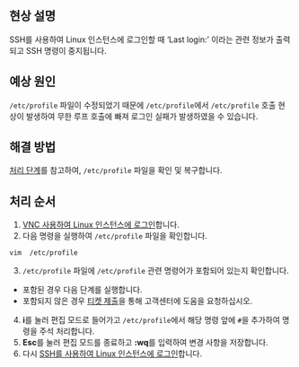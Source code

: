 ## 현상 설명
SSH를 사용하여 Linux 인스턴스에 로그인할 때 ‘Last login:’ 이라는 관련 정보가 출력되고 SSH 명령이 중지됩니다.


## 예상 원인
`/etc/profile` 파일이 수정되었기 때문에 `/etc/profile`에서 `/etc/profile` 호출 현상이 발생하여 무한 루프 호출에 빠져 로그인 실패가 발생하였을 수 있습니다.



## 해결 방법
[처리 단계](#ProcessingSteps)를 참고하여, `/etc/profile` 파일을 확인 및 복구합니다.


## 처리 순서[](id:ProcessingSteps)
1. [VNC 사용하여 Linux 인스턴스에 로그인](https://intl.cloud.tencent.com/document/product/213/32494)합니다.
2. 다음 명령을 실행하여 `/etc/profile` 파일을 확인합니다.
```
vim  /etc/profile
```
3. `/etc/profile` 파일에 `/etc/profile` 관련 명령어가 포함되어 있는지 확인합니다.
 - 포함된 경우 다음 단계를 실행합니다.
 - 포함되지 않은 경우 [티켓 제출](https://console.intl.cloud.tencent.com/workorder/category)을 통해 고객센터에 도움을 요청하십시오.
4. **i**를 눌러 편집 모드로 들어가고 `/etc/profile`에서 해당 명령 앞에 `#`을 추가하여 명령을 주석 처리합니다.
5. **Esc**를 눌러 편집 모드를 종료하고 **:wq**를 입력하여 변경 사항을 저장합니다.
6. 다시 [SSH를 사용하여 Linux 인스턴스에 로그인](https://intl.cloud.tencent.com/document/product/213/32501)합니다.
